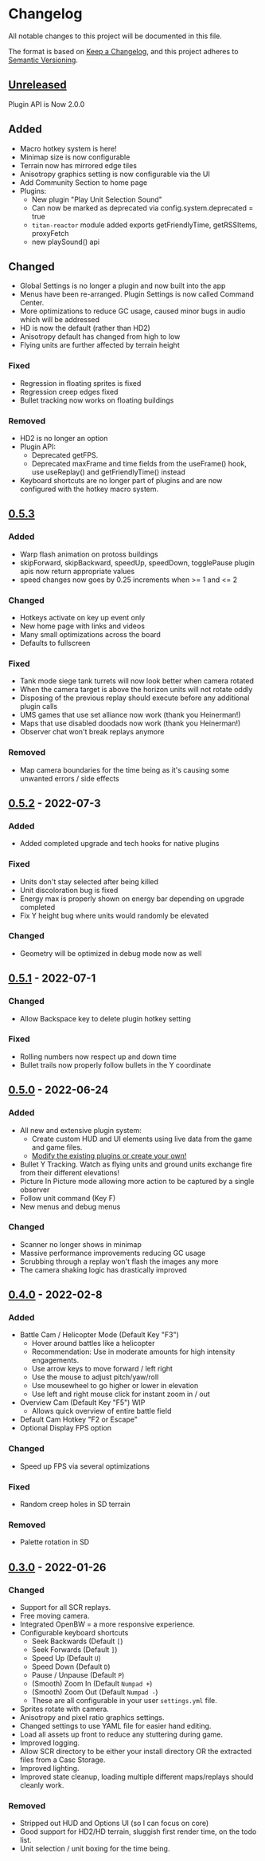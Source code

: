 # Changelog
All notable changes to this project will be documented in this file.

The format is based on [Keep a Changelog](https://keepachangelog.com/en/1.0.0/),
and this project adheres to [Semantic Versioning](https://semver.org/spec/v2.0.0.html).

## [Unreleased]

Plugin API is Now 2.0.0
## Added
- Macro hotkey system is here!
- Minimap size is now configurable
- Terrain now has mirrored edge tiles
- Anisotropy graphics setting is now configurable via the UI
- Add Community Section to home page
- Plugins:
  -  New plugin "Play Unit Selection Sound"
  -  Can now be marked as deprecated via config.system.deprecated = true
  -  `titan-reactor` module added exports getFriendlyTime, getRSSItems, proxyFetch
  -  new playSound() api

## Changed
- Global Settings is no longer a plugin and now built into the app
- Menus have been re-arranged. Plugin Settings is now called Command Center.
- More optimizations to reduce GC usage, caused minor bugs in audio which will be addressed
- HD is now the default (rather than HD2)
- Anisotropy default has changed from high to low
- Flying units are further affected by terrain height

### Fixed
- Regression in floating sprites is fixed
- Regression creep edges fixed
- Bullet tracking now works on floating buildings

### Removed
- HD2 is no longer an option
- Plugin API: 
  - Deprecated getFPS. 
  - Deprecated maxFrame and time fields from the useFrame() hook, use useReplay() and getFriendlyTime() instead
- Keyboard shortcuts are no longer part of plugins and are now configured with the hotkey macro system.

## [0.5.3]

### Added
- Warp flash animation on protoss buildings
- skipForward, skipBackward, speedUp, speedDown, togglePause plugin apis now return appropriate values
- speed changes now goes by 0.25 increments when >= 1 and <= 2

### Changed
- Hotkeys activate on key up event only
- New home page with links and videos
- Many small optimizations across the board
- Defaults to fullscreen

### Fixed
- Tank mode siege tank turrets will now look better when camera rotated
- When the camera target is above the horizon units will not rotate oddly
- Disposing of the previous replay should execute before any additional plugin calls
- UMS games that use set alliance now work (thank you Heinerman!)
- Maps that use disabled doodads now work (thank you Heinerman!)
- Observer chat won't break replays anymore

### Removed
- Map camera boundaries for the time being as it's causing some unwanted errors / side effects

## [0.5.2] - 2022-07-3

### Added
- Added completed upgrade and tech hooks for native plugins

### Fixed
- Units don't stay selected after being killed
- Unit discoloration bug is fixed
- Energy max is properly shown on energy bar depending on upgrade completed
- Fix Y height bug where units would randomly be elevated

### Changed
- Geometry will be optimized in debug mode now as well

## [0.5.1] - 2022-07-1

### Changed
- Allow Backspace key to delete plugin hotkey setting

### Fixed
- Rolling numbers now respect up and down time
- Bullet trails now properly follow bullets in the Y coordinate

## [0.5.0] - 2022-06-24
### Added 
  - All new and extensive plugin system:
    - Create custom HUD and UI elements using live data from the game and game files.
    - [Modify the existing plugins or create your own!](https://github.com/imbateam-gg/titan-reactor/blob/dev/CREATING_PLUGINS.md)
  - Bullet Y Tracking. Watch as flying units and ground units exchange fire from their different elevations!
  - Picture In Picture mode allowing more action to be captured by a single observer
  - Follow unit command (Key F)
  - New menus and debug menus
  
### Changed
- Scanner no longer shows in minimap
- Massive performance improvements reducing GC usage
- Scrubbing through a replay won't flash the images any more
- The camera shaking logic has drastically improved


## [0.4.0] - 2022-02-8
### Added 
- Battle Cam / Helicopter Mode (Default Key "F3")
  - Hover around battles like a helicopter
  - Recommendation: Use in moderate amounts for high intensity engagements.
  - Use arrow keys to move forward / left right
  - Use the mouse to adjust pitch/yaw/roll
  - Use mousewheel to go higher or lower in elevation
  - Use left and right mouse click for instant zoom in / out
- Overview Cam (Default Key "F5") WIP
  - Allows quick overview of entire battle field
- Default Cam Hotkey "F2 or Escape"
- Optional Display FPS option

### Changed
- Speed up FPS via several optimizations

### Fixed
- Random creep holes in SD terrain
### Removed
- Palette rotation in SD

## [0.3.0] - 2022-01-26

### Changed
- Support for all SCR replays.
- Free moving camera.
- Integrated OpenBW = a more responsive experience.
- Configurable keyboard shortcuts
  - Seek Backwards (Default `[`)
  - Seek Forwards (Default `]`)
  - Speed Up (Default `U`)
  - Speed Down (Default `D`)
  - Pause / Unpause (Default `P`)
  - (Smooth) Zoom In (Default `Numpad +`)
  - (Smooth) Zoom Out (Default `Numpad -`)
  - These are all configurable in your user `settings.yml` file.
- Sprites rotate with camera.
- Anisotropy and pixel ratio graphics settings.
- Changed settings to use YAML file for easier hand editing.
- Load all assets up front to reduce any stuttering during game.
- Improved logging.
- Allow SCR directory to be either your install directory OR the extracted files from a Casc Storage.
- Improved lighting.
- Improved state cleanup, loading multiple different maps/replays should cleanly work.

### Removed
- Stripped out HUD and Options UI (so I can focus on core)
- Good support for HD2/HD terrain, sluggish first render time, on the todo list.
- Unit selection / unit boxing for the time being.


[Unreleased]: https://github.com/imbateam-gg/titan-reactor/compare/v0.5.3...HEAD
[0.5.3]: https://github.com/imbateam-gg/titan-reactor/compare/v0.5.2...v0.5.3
[0.5.2]: https://github.com/imbateam-gg/titan-reactor/compare/v0.5.1...v0.5.2
[0.5.1]: https://github.com/imbateam-gg/titan-reactor/compare/v0.5.0...v0.5.1
[0.5.0]: https://github.com/imbateam-gg/titan-reactor/compare/v0.4.0...v0.5.0
[0.4.0]: https://github.com/imbateam-gg/titan-reactor/compare/v0.3.0...v0.4.0
[0.3.0]: https://github.com/imbateam-gg/titan-reactor/compare/alpha-0.1.3...v0.3.0
[0.2.0]: https://github.com/imbateam-gg/titan-reactor/compare/alpha-0.1.2...alpha-0.1.3